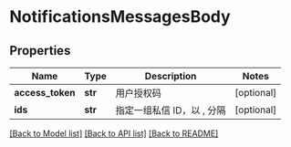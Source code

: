 # NotificationsMessagesBody

## Properties
Name | Type | Description | Notes
------------ | ------------- | ------------- | -------------
**access_token** | **str** | 用户授权码 | [optional] 
**ids** | **str** | 指定一组私信 ID，以 , 分隔 | [optional] 

[[Back to Model list]](../README.md#documentation-for-models) [[Back to API list]](../README.md#documentation-for-api-endpoints) [[Back to README]](../README.md)

